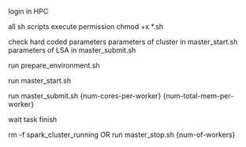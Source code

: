 login in HPC

all sh scripts execute permission
chmod +x *.sh

check hard coded parameters
parameters of cluster in master_start.sh
parameters of LSA in master_submit.sh

run prepare_environment.sh

run master_start.sh

run master_submit.sh {num-cores-per-worker} {num-total-mem-per-worker}

wait task finish

rm -f spark_cluster_running
OR
run master_stop.sh {num-of-workers}
